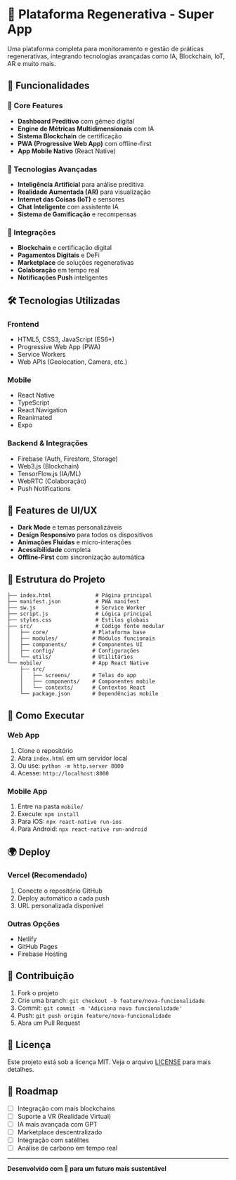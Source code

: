 # 🌱 Plataforma Regenerativa - Super App

Uma plataforma completa para monitoramento e gestão de práticas regenerativas, integrando tecnologias avançadas como IA, Blockchain, IoT, AR e muito mais.

## 🚀 Funcionalidades

### 🎯 Core Features
- **Dashboard Preditivo** com gêmeo digital
- **Engine de Métricas Multidimensionais** com IA
- **Sistema Blockchain** de certificação
- **PWA (Progressive Web App)** com offline-first
- **App Mobile Nativo** (React Native)

### 🤖 Tecnologias Avançadas
- **Inteligência Artificial** para análise preditiva
- **Realidade Aumentada (AR)** para visualização
- **Internet das Coisas (IoT)** e sensores
- **Chat Inteligente** com assistente IA
- **Sistema de Gamificação** e recompensas

### 🔗 Integrações
- **Blockchain** e certificação digital
- **Pagamentos Digitais** e DeFi
- **Marketplace** de soluções regenerativas
- **Colaboração** em tempo real
- **Notificações Push** inteligentes

## 🛠️ Tecnologias Utilizadas

### Frontend
- HTML5, CSS3, JavaScript (ES6+)
- Progressive Web App (PWA)
- Service Workers
- Web APIs (Geolocation, Camera, etc.)

### Mobile
- React Native
- TypeScript
- React Navigation
- Reanimated
- Expo

### Backend & Integrações
- Firebase (Auth, Firestore, Storage)
- Web3.js (Blockchain)
- TensorFlow.js (IA/ML)
- WebRTC (Colaboração)
- Push Notifications

## 🎨 Features de UI/UX
- **Dark Mode** e temas personalizáveis
- **Design Responsivo** para todos os dispositivos
- **Animações Fluidas** e micro-interações
- **Acessibilidade** completa
- **Offline-First** com sincronização automática

## 📱 Estrutura do Projeto

```
├── index.html              # Página principal
├── manifest.json           # PWA manifest
├── sw.js                   # Service Worker
├── script.js               # Lógica principal
├── styles.css              # Estilos globais
├── src/                    # Código fonte modular
│   ├── core/              # Plataforma base
│   ├── modules/           # Módulos funcionais
│   ├── components/        # Componentes UI
│   ├── config/            # Configurações
│   └── utils/             # Utilitários
└── mobile/                # App React Native
    ├── src/
    │   ├── screens/       # Telas do app
    │   ├── components/    # Componentes mobile
    │   └── contexts/      # Contextos React
    └── package.json       # Dependências mobile
```

## 🚀 Como Executar

### Web App
1. Clone o repositório
2. Abra `index.html` em um servidor local
3. Ou use: `python -m http.server 8000`
4. Acesse: `http://localhost:8000`

### Mobile App
1. Entre na pasta `mobile/`
2. Execute: `npm install`
3. Para iOS: `npx react-native run-ios`
4. Para Android: `npx react-native run-android`

## 🌍 Deploy

### Vercel (Recomendado)
1. Conecte o repositório GitHub
2. Deploy automático a cada push
3. URL personalizada disponível

### Outras Opções
- Netlify
- GitHub Pages
- Firebase Hosting

## 🤝 Contribuição

1. Fork o projeto
2. Crie uma branch: `git checkout -b feature/nova-funcionalidade`
3. Commit: `git commit -m 'Adiciona nova funcionalidade'`
4. Push: `git push origin feature/nova-funcionalidade`
5. Abra um Pull Request

## 📄 Licença

Este projeto está sob a licença MIT. Veja o arquivo [LICENSE](LICENSE) para mais detalhes.

## 🌟 Roadmap

- [ ] Integração com mais blockchains
- [ ] Suporte a VR (Realidade Virtual)
- [ ] IA mais avançada com GPT
- [ ] Marketplace descentralizado
- [ ] Integração com satélites
- [ ] Análise de carbono em tempo real

---

**Desenvolvido com 💚 para um futuro mais sustentável**